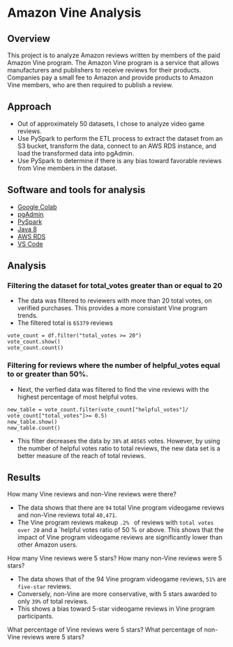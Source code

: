 # Amazon Vine Analysis

## Overview
This project is to analyze Amazon reviews written by members of the paid Amazon Vine program. The Amazon Vine program is a service that allows manufacturers and publishers to receive reviews for their products. Companies pay a small fee to Amazon and provide products to Amazon Vine members, who are then required to publish a review.

## Approach
- Out of approximately 50 datasets, I chose to analyze video game reviews. 
- Use PySpark to perform the ETL process to extract the dataset from an S3 bucket, transform the data, connect to an AWS RDS instance, and load the transformed data into pgAdmin. 
- Use PySpark to determine if there is any bias toward favorable reviews from Vine members in the dataset. 

## Software and tools for analysis

- [Google Colab](https://colab.research.google.com)
- [pgAdmin](https://www.pgadmin.org)
- [PySpark](https://spark.apache.org/docs/latest/api/python/getting_started/install.html)
- [Java 8](https://www.oracle.com/java/technologies/downloads/)
- [AWS RDS](https://aws.amazon.com/rds/)
- [ VS Code](https://code.visualstudio.com/download)

## Analysis

### Filtering the dataset for total_votes greater than or equal to 20

- The data was filtered to reviewers with more than 20 total votes, on verified purchases. This provides a more consistant Vine program trends.
- The filtered total is `65379` reviews

```
vote_count = df.filter("total_votes >= 20")
vote_count.show()
vote_count.count()
```

### Filtering for reviews where the number of helpful_votes equal to or greater than 50%.

- Next, the verfied data was filtered to find the vine reviews with the highest percentage of most helpful votes.

```
new_table = vote_count.filter(vote_count["helpful_votes"]/ vote_count["total_votes"]>= 0.5)
new_table.show()
new_table.count()
```
- This filter decreases the data by `38%` at `40565` votes. However, by using the number of helpful votes ratio to total reviews, the new data set is a better measure of the reach of total reviews.



## Results
How many Vine reviews and non-Vine reviews were there?
- The data shows that there are `94` total Vine program videogame reviews and non-Vine reviews total `40,471`. 
- The Vine program reviews makeup `.2% ` of reviews with `total votes over 20` and a `helpful votes ratio of 50 % or above. This shows that the impact of Vine program videogame reviews are significantly lower than other Amazon users.

How many Vine reviews were 5 stars? How many non-Vine reviews were 5 stars?
- The data shows that of the 94 Vine program videogame reviews, `51%` are `five-star` reviews. 
- Conversely, non-Vine are more conservative,  with 5 stars awarded to only `39%`  of total reviews.
- This shows a bias toward 5-star videogame reviews in Vine program participants.

What percentage of Vine reviews were 5 stars? What percentage of non-Vine reviews were 5 stars?
